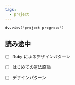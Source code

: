 ```yaml
---
tags:
  - project
---
```


```dataviewjs
dv.view('project-progress')
```
## 読み途中
- [ ] Ruby によるデザインパターン
- [ ] はじめての憲法原論
- [ ] デザインパターン


